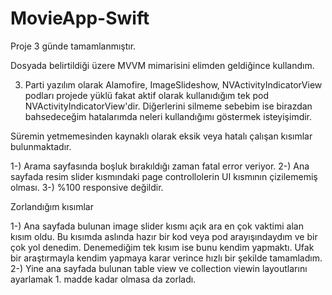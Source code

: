 # MovieApp-Swift
 
Proje 3 günde tamamlanmıştır.

Dosyada belirtildiği üzere MVVM mimarisini elimden geldiğince kullandım.

3. Parti yazılım olarak Alamofire, ImageSlideshow, NVActivityIndicatorView podları projede yüklü fakat aktif olarak kullanıdığım tek pod NVActivityIndicatorView'dir. Diğerlerini silmeme sebebim ise birazdan bahsedeceğim hatalarımda neleri kullandığımı göstermek isteyişimdir.

Süremin yetmemesinden kaynaklı olarak eksik veya hatalı çalışan kısımlar bulunmaktadır.

1-) Arama sayfasında boşluk bırakıldığı zaman fatal error veriyor.
2-) Ana sayfada resim slider kısmındaki page controllolerin UI kısmının çizilememiş olması.
3-) %100 responsive değildir.

Zorlandığım kısımlar

1-) Ana sayfada bulunan image slider kısmı açık ara en çok vaktimi alan kısım oldu. Bu kısımda aslında hazır bir kod veya pod arayışındaydım ve bir çok yol denedim. Denemediğim tek kısım ise bunu kendim yapmaktı. Ufak bir araştırmayla kendim yapmaya karar verince hızlı bir şekilde tamamladım.
2-) Yine ana sayfada bulunan table view ve collection viewin layoutlarını ayarlamak 1. madde kadar olmasa da zorladı.
